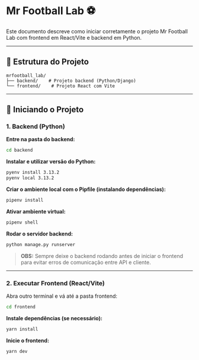 # Mr Football Lab ⚽️

Este documento descreve como iniciar corretamente o projeto Mr Football Lab com frontend em React/Vite e backend em Python.

---

## 📌 Estrutura do Projeto

```
mrfootball_lab/
├── backend/    # Projeto backend (Python/Django)
└── frontend/    # Projeto React com Vite
```

---

## 🚀 Iniciando o Projeto

### 1. Backend (Python)

**Entre na pasta do backend:**

```bash
cd backend
```

**Instalar e utilizar versão do Python:**
```bash
pyenv install 3.13.2
pyenv local 3.13.2
```

**Criar o ambiente local com o Pipfile (instalando dependências):**
```bash
pipenv install
```

**Ativar ambiente virtual:**

```bash
pipenv shell
```

**Rodar o servidor backend:**

```bash
python manage.py runserver
```

> **OBS:** Sempre deixe o backend rodando antes de iniciar o frontend para evitar erros de comunicação entre API e cliente.

---

### 2. Executar Frontend (React/Vite)

Abra outro terminal e vá até a pasta frontend:

```bash
cd frontend
```

**Instale dependências (se necessário):**

```bash
yarn install
```

**Inicie o frontend:**

```bash
yarn dev
```